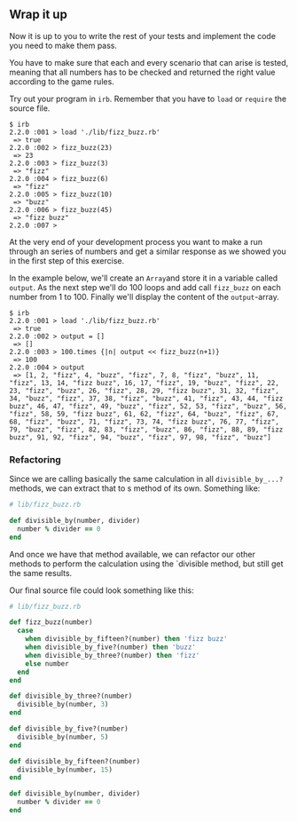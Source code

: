 ## Wrap it up

Now it is up to you to write the rest of your tests and implement the code you need to make them pass.

You have to make sure that each and every scenario that can arise is tested, meaning that all numbers has to be checked and returned the right value according to the game rules.

Try out your program in `irb`. Remember that you have to `load` or `require` the source file.

```irb
$ irb
2.2.0 :001 > load './lib/fizz_buzz.rb'
 => true 
2.2.0 :002 > fizz_buzz(23)
 => 23 
2.2.0 :003 > fizz_buzz(3)
 => "fizz" 
2.2.0 :004 > fizz_buzz(6)
 => "fizz" 
2.2.0 :005 > fizz_buzz(10)
 => "buzz" 
2.2.0 :006 > fizz_buzz(45)
 => "fizz buzz" 
2.2.0 :007 > 
```

At the very end of your development process you want to make a run through an series of numbers and get a similar response as we showed you in the first step of this exercise.

In the example below, we'll create an `Array`and store it in a variable called `output`. As the next step we'll do 100 loops and add call `fizz_buzz` on each number from 1 to 100. Finally we'll display the content of the `output`-array.

```irb
$ irb
2.2.0 :001 > load './lib/fizz_buzz.rb'
 => true 
2.2.0 :002 > output = []
 => []
2.2.0 :003 > 100.times {|n| output << fizz_buzz(n+1)}
 => 100 
2.2.0 :004 > output
 => [1, 2, "fizz", 4, "buzz", "fizz", 7, 8, "fizz", "buzz", 11, "fizz", 13, 14, "fizz buzz", 16, 17, "fizz", 19, "buzz", "fizz", 22, 23, "fizz", "buzz", 26, "fizz", 28, 29, "fizz buzz", 31, 32, "fizz", 34, "buzz", "fizz", 37, 38, "fizz", "buzz", 41, "fizz", 43, 44, "fizz buzz", 46, 47, "fizz", 49, "buzz", "fizz", 52, 53, "fizz", "buzz", 56, "fizz", 58, 59, "fizz buzz", 61, 62, "fizz", 64, "buzz", "fizz", 67, 68, "fizz", "buzz", 71, "fizz", 73, 74, "fizz buzz", 76, 77, "fizz", 79, "buzz", "fizz", 82, 83, "fizz", "buzz", 86, "fizz", 88, 89, "fizz buzz", 91, 92, "fizz", 94, "buzz", "fizz", 97, 98, "fizz", "buzz"] 
```

### Refactoring
Since we are calling basically the same calculation in all `divisible_by_...?` methods, we can extract that to s method of its own. Something like:

```ruby
# lib/fizz_buzz.rb

def divisible_by(number, divider)
  number % divider == 0
end
```

And once we have that method available, we can refactor our other methods to perform the calculation using the `divisible method, but still get the same results. 

Our final source file could look something like this:

```ruby
# lib/fizz_buzz.rb

def fizz_buzz(number)
  case
    when divisible_by_fifteen?(number) then 'fizz buzz'
    when divisible_by_five?(number) then 'buzz'
    when divisible_by_three?(number) then 'fizz'
    else number
  end
end

def divisible_by_three?(number)
  divisible_by(number, 3)
end

def divisible_by_five?(number)
  divisible_by(number, 5)
end

def divisible_by_fifteen?(number)
  divisible_by(number, 15)
end

def divisible_by(number, divider)
  number % divider == 0
end
```




